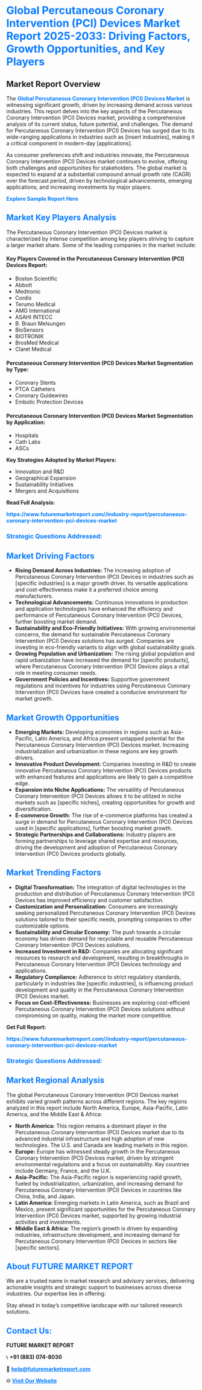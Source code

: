 <h1 style="color: #007BFF;">Global Percutaneous Coronary Intervention (PCI) Devices Market Report 2025-2033: Driving Factors, Growth Opportunities, and Key Players</h1>

<section id="overview">
<h2>Market Report Overview</h2>
<p>The <a href="https://www.futuremarketreport.com//industry-report/percutaneous-coronary-intervention-pci-devices-market" style="color: #007BFF; text-decoration: none;"><strong>Global Percutaneous Coronary Intervention (PCI) Devices Market</strong></a> is witnessing significant growth, driven by increasing demand across various industries. This report delves into the key aspects of the Percutaneous Coronary Intervention (PCI) Devices market, providing a comprehensive analysis of its current status, future potential, and challenges. The demand for Percutaneous Coronary Intervention (PCI) Devices has surged due to its wide-ranging applications in industries such as [insert industries], making it a critical component in modern-day [applications].</p>
<p>As consumer preferences shift and industries innovate, the Percutaneous Coronary Intervention (PCI) Devices market continues to evolve, offering both challenges and opportunities for stakeholders. The global market is expected to expand at a substantial compound annual growth rate (CAGR) over the forecast period, driven by technological advancements, emerging applications, and increasing investments by major players.</p>
</section>

<section id="overview">
<p><a href="https://www.futuremarketreport.com//request-sample/reportId=50902" style="color: #007BFF; text-decoration: none;"><strong>Explore Sample Report Here</strong></a></p>
</section>

<section id="key-players">
<h2 style="color: #007BFF;">Market Key Players Analysis</h2>
<p>The Percutaneous Coronary Intervention (PCI) Devices market is characterized by intense competition among key players striving to capture a larger market share. Some of the leading companies in the market include:</p>
<h4>Key Players Covered in the Percutaneous Coronary Intervention (PCI) Devices Report:</h4>
<ul><li>Boston Scientific</li><li>Abbott</li><li>Medtronic</li><li>Cordis</li><li>Terumo Medical</li><li>AMG International</li><li>ASAHI INTECC</li><li>B. Braun Melsungen</li><li>BioSensors</li><li>BIOTRONIK</li><li>BrosMed Medical</li><li>Claret Medical</li></ul>
<h4>Percutaneous Coronary Intervention (PCI) Devices Market Segmentation by Type:</h4>
<ul><li>Coronary Stents</li><li>PTCA Catheters</li><li>Coronary Guidewires</li><li>Embolic Protection Devices</li></ul>

<h4>Percutaneous Coronary Intervention (PCI) Devices Market Segmentation by Application:</h4>
<ul><li>Hospitals</li><li>Cath Labs</li><li>ASCs</li></ul>
<p><strong>Key Strategies Adopted by Market Players:</strong></p>
<ul>
<li>Innovation and R&D</li>
<li>Geographical Expansion</li>
<li>Sustainability Initiatives</li>
<li>Mergers and Acquisitions</li>
</ul>
</section>

<section>
<p><strong>Read Full Analysis: </strong></p><a href="https://www.futuremarketreport.com//industry-report/percutaneous-coronary-intervention-pci-devices-market" style="color: #007BFF; text-decoration: none;"><strong>https://www.futuremarketreport.com//industry-report/percutaneous-coronary-intervention-pci-devices-market</strong></a>
<h3 style="color: #007BFF;">Strategic Questions Addressed:</h3>
</section>

<section id="driving-factors">
<h2 style="color: #007BFF;">Market Driving Factors</h2>
<ul>
<li><strong>Rising Demand Across Industries:</strong> The increasing adoption of Percutaneous Coronary Intervention (PCI) Devices in industries such as [specific industries] is a major growth driver. Its versatile applications and cost-effectiveness make it a preferred choice among manufacturers.</li>
<li><strong>Technological Advancements:</strong> Continuous innovations in production and application technologies have enhanced the efficiency and performance of Percutaneous Coronary Intervention (PCI) Devices, further boosting market demand.</li>
<li><strong>Sustainability and Eco-Friendly Initiatives:</strong> With growing environmental concerns, the demand for sustainable Percutaneous Coronary Intervention (PCI) Devices solutions has surged. Companies are investing in eco-friendly variants to align with global sustainability goals.</li>
<li><strong>Growing Population and Urbanization:</strong> The rising global population and rapid urbanization have increased the demand for [specific products], where Percutaneous Coronary Intervention (PCI) Devices plays a vital role in meeting consumer needs.</li>
<li><strong>Government Policies and Incentives:</strong> Supportive government regulations and incentives for industries using Percutaneous Coronary Intervention (PCI) Devices have created a conducive environment for market growth.</li>
</ul>
</section>

<section id="growth-opportunities">
<h2 style="color: #007BFF;">Market Growth Opportunities</h2>
<ul>
<li><strong>Emerging Markets:</strong> Developing economies in regions such as Asia-Pacific, Latin America, and Africa present untapped potential for the Percutaneous Coronary Intervention (PCI) Devices market. Increasing industrialization and urbanization in these regions are key growth drivers.</li>
<li><strong>Innovative Product Development:</strong> Companies investing in R&D to create innovative Percutaneous Coronary Intervention (PCI) Devices products with enhanced features and applications are likely to gain a competitive edge.</li>
<li><strong>Expansion into Niche Applications:</strong> The versatility of Percutaneous Coronary Intervention (PCI) Devices allows it to be utilized in niche markets such as [specific niches], creating opportunities for growth and diversification.</li>
<li><strong>E-commerce Growth:</strong> The rise of e-commerce platforms has created a surge in demand for Percutaneous Coronary Intervention (PCI) Devices used in [specific applications], further boosting market growth.</li>
<li><strong>Strategic Partnerships and Collaborations:</strong> Industry players are forming partnerships to leverage shared expertise and resources, driving the development and adoption of Percutaneous Coronary Intervention (PCI) Devices products globally.</li>
</ul>
</section>

<section id="trending-factors">
<h2 style="color: #007BFF;">Market Trending Factors</h2>
<ul>
<li><strong>Digital Transformation:</strong> The integration of digital technologies in the production and distribution of Percutaneous Coronary Intervention (PCI) Devices has improved efficiency and customer satisfaction.</li>
<li><strong>Customization and Personalization:</strong> Consumers are increasingly seeking personalized Percutaneous Coronary Intervention (PCI) Devices solutions tailored to their specific needs, prompting companies to offer customizable options.</li>
<li><strong>Sustainability and Circular Economy:</strong> The push towards a circular economy has driven demand for recyclable and reusable Percutaneous Coronary Intervention (PCI) Devices solutions.</li>
<li><strong>Increased Investment in R&D:</strong> Companies are allocating significant resources to research and development, resulting in breakthroughs in Percutaneous Coronary Intervention (PCI) Devices technology and applications.</li>
<li><strong>Regulatory Compliance:</strong> Adherence to strict regulatory standards, particularly in industries like [specific industries], is influencing product development and quality in the Percutaneous Coronary Intervention (PCI) Devices market.</li>
<li><strong>Focus on Cost-Effectiveness:</strong> Businesses are exploring cost-efficient Percutaneous Coronary Intervention (PCI) Devices solutions without compromising on quality, making the market more competitive.</li>
</ul>
</section>

<section>
<p><strong>Get Full Report: </strong></p><a href="https://www.futuremarketreport.com//industry-report/percutaneous-coronary-intervention-pci-devices-market" style="color: #007BFF; text-decoration: none;"><strong>https://www.futuremarketreport.com//industry-report/percutaneous-coronary-intervention-pci-devices-market</strong></a>
<h3 style="color: #007BFF;">Strategic Questions Addressed:</h3>
</section>


<section id="regional-analysis">
<h2 style="color: #007BFF;">Market Regional Analysis</h2>
<p>The global Percutaneous Coronary Intervention (PCI) Devices market exhibits varied growth patterns across different regions. The key regions analyzed in this report include North America, Europe, Asia-Pacific, Latin America, and the Middle East & Africa:</p>
<ul>
<li><strong>North America:</strong> This region remains a dominant player in the Percutaneous Coronary Intervention (PCI) Devices market due to its advanced industrial infrastructure and high adoption of new technologies. The U.S. and Canada are leading markets in this region.</li>
<li><strong>Europe:</strong> Europe has witnessed steady growth in the Percutaneous Coronary Intervention (PCI) Devices market, driven by stringent environmental regulations and a focus on sustainability. Key countries include Germany, France, and the U.K.</li>
<li><strong>Asia-Pacific:</strong> The Asia-Pacific region is experiencing rapid growth, fueled by industrialization, urbanization, and increasing demand for Percutaneous Coronary Intervention (PCI) Devices in countries like China, India, and Japan.</li>
<li><strong>Latin America:</strong> Emerging markets in Latin America, such as Brazil and Mexico, present significant opportunities for the Percutaneous Coronary Intervention (PCI) Devices market, supported by growing industrial activities and investments.</li>
<li><strong>Middle East & Africa:</strong> The region’s growth is driven by expanding industries, infrastructure development, and increasing demand for Percutaneous Coronary Intervention (PCI) Devices in sectors like [specific sectors].</li>
</ul>
</section>

<footer>
<h2 style="color: #007BFF;">About FUTURE MARKET REPORT</h2>
<p>We are a trusted name in market research and advisory services, delivering actionable insights and strategic support to businesses across diverse industries. Our expertise lies in offering:</p>

<p>Stay ahead in today’s competitive landscape with our tailored research solutions.</p>

<h2 style="color: #007BFF;">Contact Us:</h2>
<p><strong>FUTURE MARKET REPORT</strong></p>
<p>📞 <strong>+91 (883) 074-8030</strong></p>
<p>📧 <strong><a href="mailto:help@futuremarketreport.com" style="color: #007BFF;">help@futuremarketreport.com</a></strong></p>
<p>🌐 <strong><a href="https://www.futuremarketreport.com/" style="color: #007BFF;">Visit Our Website</a></strong></p>
</footer>